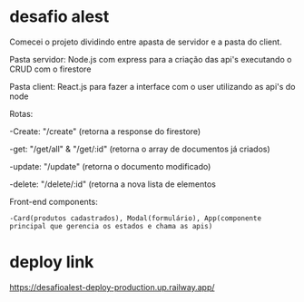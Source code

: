 # desafio alest

Comecei o projeto dividindo entre apasta de servidor e a pasta do client.

Pasta servidor: Node.js com express para a criação das api's executando o CRUD com o firestore

Pasta client: React.js para fazer a interface com o user utilizando as api's do node

Rotas:

  -Create: "/create" (retorna a response do firestore)
  
  -get: "/get/all" & "/get/:id" (retorna o array de documentos já criados)
  
  -update: "/update" (retorna o documento modificado)
  
  -delete: "/delete/:id" (retorna a nova lista de elementos
  
  
  Front-end components:
  
    -Card(produtos cadastrados), Modal(formulário), App(componente principal que gerencia os estados e chama as apis)
  
  
  # deploy link
  
  https://desafioalest-deploy-production.up.railway.app/
  
  
